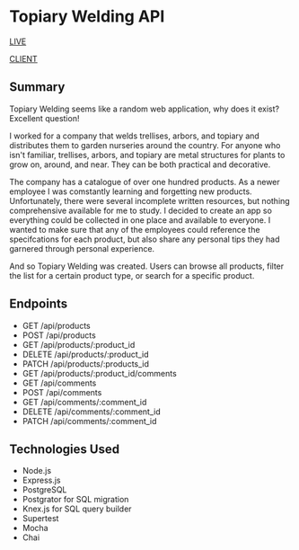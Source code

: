 # Topiary Welding API

[LIVE](https://at-product-guide.now.sh)

[CLIENT](https://github.com/capnnemo2/at-product-guide)

## Summary

Topiary Welding seems like a random web application, why does it exist? Excellent question!

I worked for a company that welds trellises, arbors, and topiary and distributes them to garden nurseries around the country. For anyone who isn't familiar, trellises, arbors, and topiary are metal structures for plants to grow on, around, and near. They can be both practical and decorative.

The company has a catalogue of over one hundred products. As a newer employee I was comstantly learning and forgetting new products. Unfortunately, there were several incomplete written resources, but nothing comprehensive available for me to study. I decided to create an app so everything could be collected in one place and available to everyone. I wanted to make sure that any of the employees could reference the specifcations for each product, but also share any personal tips they had garnered through personal experience.

And so Topiary Welding was created. Users can browse all products, filter the list for a certain product type, or search for a specific product.

## Endpoints

- GET /api/products
- POST /api/products
- GET /api/products/:product_id
- DELETE /api/products/:product_id
- PATCH /api/products/:products_id
- GET /api/products/:product_id/comments
- GET /api/comments
- POST /api/comments
- GET /api/comments/:comment_id
- DELETE /api/comments/:comment_id
- PATCH /api/comments/:comment_id

## Technologies Used

- Node.js
- Express.js
- PostgreSQL
- Postgrator for SQL migration
- Knex.js for SQL query builder
- Supertest
- Mocha
- Chai
